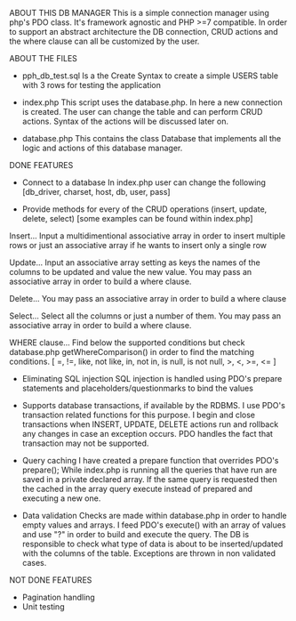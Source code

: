 
ABOUT THIS DB MANAGER
This is a simple connection manager using php's PDO class. 
It's framework agnostic and PHP >=7 compatible.
In order to support an abstract architecture the DB connection, CRUD actions and the where clause can all be customized by the user.

ABOUT THE FILES
- pph_db_test.sql
Is a the Create Syntax to create a simple USERS table with 3 rows for testing the application

- index.php
This script uses the database.php. 
In here a new connection is created. The user can change the table and can perform CRUD actions. 
Syntax of the actions will be discussed later on.

- database.php
This contains the class Database that implements all the logic and actions of this database manager.



DONE FEATURES
- Connect to a database 
In index.php user can change the following [db_driver, charset, host, db, user, pass]

- Provide methods for every of the CRUD operations (insert, update, delete, select)
[some examples can be found within index.php]

Insert... 
Input a multidimentional associative array in order to insert multiple rows or just an associative array if he wants to insert only a single row

Update...
Input an associative array setting as keys the names of the columns to be updated and value the new value. You may pass an associative array in order to build a where clause.

Delete...
You may pass an associative array in order to build a where clause

Select...
Select all the columns or just a number of them. You may pass an associative array in order to build a where clause.

WHERE clause...
Find below the supported conditions but check database.php getWhereComparison() in order to find the matching conditions.
[ =, !=, like, not like, in, not in, is null, is not null, >, <, >=, <= ]

- Eliminating SQL injection
SQL injection is handled using PDO's prepare statements and placeholders/questionmarks to bind the values

- Supports database transactions, if available by the RDBMS.
I use PDO's transaction related functions for this purpose. I begin and close transactions when INSERT, UPDATE, DELETE actions run and rollback any changes in case an exception occurs. PDO handles the fact that transaction may not be supported.

- Query caching
I have created a prepare function that overrides PDO's prepare(); While index.php is running all the queries that have run are saved in a private declared array. If the same query is requested then the cached in the array query execute instead of prepared and executing a new one.

- Data validation
Checks are made within database.php in order to handle empty values and arrays. I feed PDO's execute() with an array of values and use "?" in order to build and execute the query.
The DB is responsible to check what type of data is about to be inserted/updated with the columns of the table. Exceptions are thrown in non validated cases.



NOT DONE FEATURES
- Pagination handling
- Unit testing